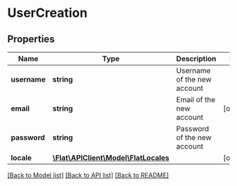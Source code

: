# UserCreation

## Properties
Name | Type | Description | Notes
------------ | ------------- | ------------- | -------------
**username** | **string** | Username of the new account | 
**email** | **string** | Email of the new account | [optional] 
**password** | **string** | Password of the new account | 
**locale** | [**\Flat\APIClient\Model\FlatLocales**](FlatLocales.md) |  | [optional] 

[[Back to Model list]](../README.md#documentation-for-models) [[Back to API list]](../README.md#documentation-for-api-endpoints) [[Back to README]](../README.md)


